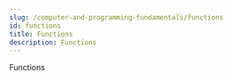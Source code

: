 ```yaml
---
slug: /computer-and-programming-fundamentals/functions
id: functions
title: Functions
description: Functions
---
```


Functions
